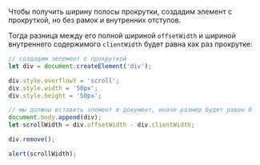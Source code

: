Чтобы получить ширину полосы прокрутки, создадим элемент с прокруткой, но без рамок и внутренних отступов.

Тогда разница между его полной шириной `offsetWidth` и шириной внутреннего содержимого `clientWidth` будет равна как раз прокрутке:

```js run
// создадим эелемент с прокруткой
let div = document.createElement('div');

div.style.overflowY = 'scroll';
div.style.width = '50px';
div.style.height = '50px';

// мы должны вставить элемент в документ, иначе размер будет равен 0
document.body.append(div);
let scrollWidth = div.offsetWidth - div.clientWidth;

div.remove();

alert(scrollWidth);
```

